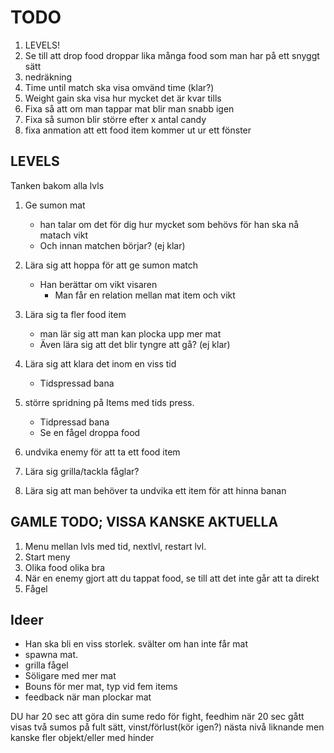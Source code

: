 # TODO

1. LEVELS!
2. Se till att drop food droppar lika många food som man har på ett snyggt sätt
3. nedräkning
4. Time until match ska visa omvänd time (klar?)
5. Weight gain ska visa hur mycket det är kvar tills
6. Fixa så att om man tappar mat blir man snabb igen
7. Fixa så sumon blir större efter x antal candy
8. fixa anmation att ett food item kommer ut ur ett fönster



## LEVELS
Tanken bakom alla lvls
1. Ge sumon mat
    - han talar om det för dig hur mycket som behövs för han ska nå matach vikt
    - Och innan matchen börjar? (ej klar)
2. Lära sig att hoppa för att ge sumon match
    -  Han berättar om vikt visaren
        - Man får en relation mellan mat item och vikt
3. Lära sig ta fler food item
    -  man lär sig att man kan plocka upp mer mat
    - Även lära sig att det blir tyngre att gå? (ej klar)
4. Lära sig att klara det inom en viss tid
    - Tidspressad bana

5. större spridning på Items med tids press.
    - Tidpressad bana
    - Se en fågel droppa food
7. undvika enemy för att ta ett food item
8. Lära sig grilla/tackla fåglar?
9. Lära sig att man behöver ta undvika ett item för att hinna banan

## GAMLE TODO; VISSA KANSKE AKTUELLA

1. Menu mellan lvls med tid, nextlvl, restart lvl.
2. Start meny
3. Olika food olika bra
4. När en enemy gjort att du tappat food, se till att det inte går att ta direkt
5. Fågel


## Ideer
- Han ska bli en viss storlek. svälter om han inte får mat
- spawna mat.
- grilla fågel
- Söligare med mer mat
- Bouns för mer mat, typ vid fem items
- feedback när man plockar mat



DU har 20 sec att göra din sume redo för fight, feedhim
när 20 sec gått visas två sumos på fult sätt, vinst/förlust(kör igen?)
nästa nivå liknande men kanske fler objekt/eller med hinder
